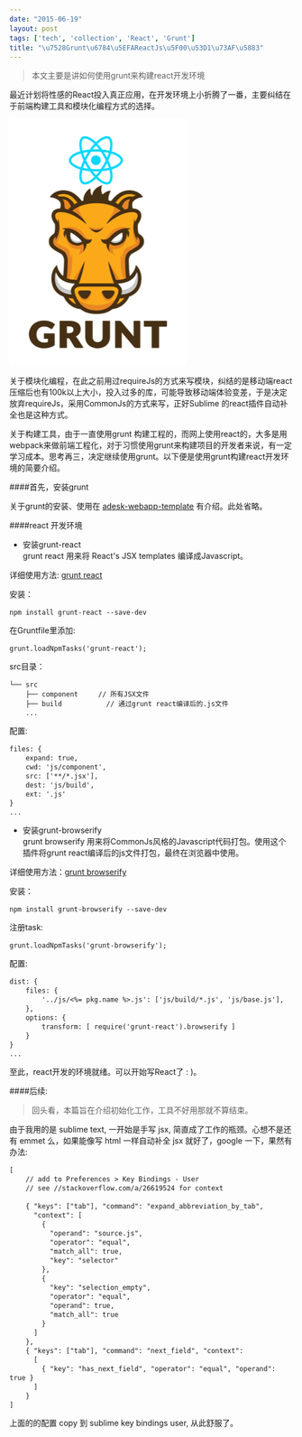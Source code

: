 ```yaml
---
date: "2015-06-19"
layout: post
tags: ['tech', 'collection', 'React', 'Grunt']
title: "\u7528Grunt\u6784\u5EFAReactJs\u5F00\u53D1\u73AF\u5883"
---
```


> 本文主要是讲如何使用grunt来构建react开发环境

最近计划将性感的React投入真正应用，在开发环境上小折腾了一番，主要纠结在于前端构建工具和模块化编程方式的选择。

![image](/images/grunt/grunt-react.png)

<!-- more -->

关于模块化编程，在此之前用过requireJs的方式来写模块，纠结的是移动端react压缩后也有100k以上大小，投入过多的库，可能导致移动端体验变差，于是决定放弃requireJs，采用CommonJs的方式来写，正好Sublime 的react插件自动补全也是这种方式。  

关于构建工具，由于一直使用grunt 构建工程的，而网上使用react的，大多是用webpack来做前端工程化，对于习惯使用grunt来构建项目的开发者来说，有一定学习成本。思考再三，决定继续使用grunt。以下便是使用grunt构建react开发环境的简要介绍。

####首先，安装grunt  

关于grunt的安装、使用在 [adesk-webapp-template](https://github.com/androidesk/adesk-webapp-template) 有介绍。此处省略。

####react 开发环境 

+ 安装grunt-react  
grunt react 用来将 React's JSX templates 编译成Javascript。  

详细使用方法: [grunt react](https://github.com/ericclemmons/grunt-react)

安装：  

	npm install grunt-react --save-dev

在Gruntfile里添加:  

	grunt.loadNpmTasks('grunt-react'); 
	
src目录：

	└── src                      
        ├── component     // 所有JSX文件
        ├── build           // 通过grunt react编译后的.js文件
        ... 
 
 
配置:  

    files: {
        expand: true,
    	cwd: 'js/component',
    	src: ['**/*.jsx'],
    	dest: 'js/build',
    	ext: '.js'
    }
	...

 
+ 安装grunt-browserify  
grunt browserify 用来将CommonJs风格的Javascript代码打包。使用这个插件将grunt react编译后的js文件打包，最终在浏览器中使用。  

详细使用方法：[grunt browserify](https://github.com/jmreidy/grunt-browserify)

安装：  

	npm install grunt-browserify --save-dev  
	
注册task:

	grunt.loadNpmTasks('grunt-browserify');
	
配置:  

	dist: {
        files: {
            '../js/<%= pkg.name %>.js': ['js/build/*.js', 'js/base.js'],
        },
        options: {
            transform: [ require('grunt-react').browserify ]
        }
    }
    ...

至此，react开发的环境就绪。可以开始写React了 : )。

####后续:  

>回头看，本篇旨在介绍初始化工作，工具不好用那就不算结束。  

由于我用的是 sublime text, 一开始是手写 jsx, 简直成了工作的瓶颈。心想不是还有 emmet 么，如果能像写 html 一样自动补全 jsx 就好了，google 一下，果然有办法:  

    [
        // add to Preferences > Key Bindings - User
        // see //stackoverflow.com/a/26619524 for context

        { "keys": ["tab"], "command": "expand_abbreviation_by_tab",
          "context": [
            {
              "operand": "source.js", 
              "operator": "equal", 
              "match_all": true, 
              "key": "selector"
            },
            {   
              "key": "selection_empty", 
              "operator": "equal", 
              "operand": true,
              "match_all": true 
            }
          ]
        },
        { "keys": ["tab"], "command": "next_field", "context":
          [
            { "key": "has_next_field", "operator": "equal", "operand": true }
          ]
        }
    ]

上面的的配置 copy 到 sublime key bindings user, 从此舒服了。
